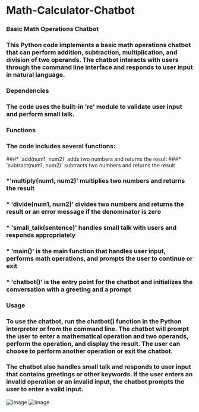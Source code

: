 # Math-Calculator-Chatbot

### Basic Math Operations Chatbot
### This Python code implements a basic math operations chatbot that can perform addition, subtraction, multiplication, and division of two operands. The chatbot interacts with users through the command line interface and responds to user input in natural language.

### Dependencies
### The code uses the built-in 're' module to validate user input and perform small talk.

### Functions
### The code includes several functions:

###* 'add(num1, num2)' adds two numbers and returns the result
###* 'subtract(num1, num2)' subtracts two numbers and returns the result

### *'multiply(num1, num2)' multiplies two numbers and returns the result

### * 'divide(num1, num2)' divides two numbers and returns the result or an error message if the denominator is zero

### * 'small_talk(sentence)' handles small talk with users and responds appropriately

### * 'main()' is the main function that handles user input, performs math operations, and prompts the user to continue or exit

### * 'chatbot()' is the entry point for the chatbot and initializes the conversation with a greeting and a prompt

### Usage
### To use the chatbot, run the chatbot() function in the Python interpreter or from the command line. The chatbot will prompt the user to enter a mathematical operation and two operands, perform the operation, and display the result. The user can choose to perform another operation or exit the chatbot.

### The chatbot also handles small talk and responds to user input that contains greetings or other keywords. If the user enters an invalid operation or an invalid input, the chatbot prompts the user to enter a valid input.

![image](https://user-images.githubusercontent.com/116962572/221867046-94ac95ec-c8b1-4960-9dd7-c7036f3942e0.png)
![image](https://user-images.githubusercontent.com/116962572/221867124-fd3caa13-2851-4a8d-9bbc-37cc9740c2fc.png)
